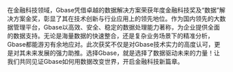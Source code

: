 在金融科技领域，Gbase凭借卓越的数据解决方案荣获年度金融科技奖及“数据”解决方案金奖，彰显了其在技术创新与行业应用上的领先地位。作为国内领先的大数据管理平台，Gbase以高效、安全、稳定的数据处理能力著称，为企业提供全面的数据支持。无论是海量数据的快速整合，还是复杂业务场景下的精准分析，Gbase都能游刃有余地应对。此次获奖不仅是对Gbase技术实力的高度认可，更是对其未来发展的强力助推。选择Gbase，就是选择了数据驱动未来的力量！让我们共同见证Gbase如何用数据改变世界，开启金融科技新篇章。